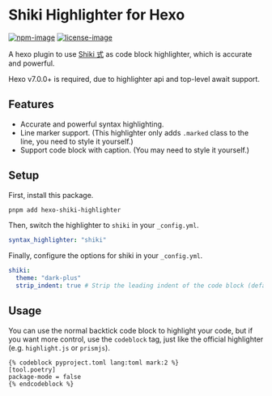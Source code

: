 # Shiki Highlighter for Hexo
[![npm-image]][npm-url]
[![license-image]](LICENSE)  

A hexo plugin to use [Shiki 式](https://github.com/shikijs/shiki) as code block highlighter, which is accurate and powerful.

Hexo v7.0.0+ is required, due to highlighter api and top-level await support.

## Features
- Accurate and powerful syntax highlighting.
- Line marker support. \(This highlighter only adds `.marked` class to the line, you need to style it yourself.\)
- Support code block with caption. \(You may need to style it yourself.\)

## Setup
First, install this package.

```bash
pnpm add hexo-shiki-highlighter
```

Then, switch the highlighter to `shiki` in your `_config.yml`.

```yaml
syntax_highlighter: "shiki"
```

Finally, configure the options for shiki in your `_config.yml`.

```yaml
shiki:
  theme: "dark-plus"
  strip_indent: true # Strip the leading indent of the code block (default: true, just like the official highlighter)
```

## Usage
You can use the normal backtick code block to highlight your code, but if you want more control, use the `codeblock` tag, just like the official highlighter (e.g. `highlight.js` or `prismjs`).

```
{% codeblock pyproject.toml lang:toml mark:2 %}
[tool.poetry]
package-mode = false
{% endcodeblock %}
```

[npm-image]: https://img.shields.io/npm/v/hexo-shiki-highlighter?style=flat-square
[license-image]: https://img.shields.io/npm/l/hexo-shiki-highlighter?style=flat-square
[npm-url]: https://www.npmjs.com/package/hexo-shiki-highlighter